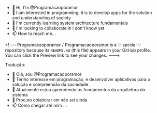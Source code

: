 - 👋 Hi, I'm @Programacaoporamor
- 👀 I am interested in programming, it is to develop apps for the solution and understanding of society
- 🌱 I'm currently learning system architecture fundamentals
- 💞️ I'm looking to collaborate in I don't know yet
- 📫 How to reach me...

<! ---
Programacaoporamor / Programacaoporamor is a ✨ special ✨ repository because its `README.md` (this file) appears in your GitHub profile.
You can click the Preview link to see your changes.
--->

Tradução:
- 👋 Olá, sou @Programacaoporamor
- 👀 Tenho interesse em programação, é desenvolver aplicativos para a solução e compreensão da sociedade
- 🌱 Atualmente estou aprendendo os fundamentos da arquitetura do sistema
- 💞️ Procuro colaborar em não sei ainda
- 📫 Como chegar até mim ...
